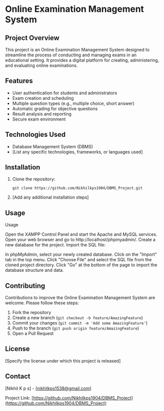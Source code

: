 # Online Examination Management System

## Project Overview

This project is an Online Examination Management System designed to streamline the process of conducting and managing exams in an educational setting. It provides a digital platform for creating, administering, and evaluating online examinations.

## Features

- User authentication for students and administrators
- Exam creation and scheduling
- Multiple question types (e.g., multiple choice, short answer)
- Automatic grading for objective questions
- Result analysis and reporting
- Secure exam environment

## Technologies Used

- Database Management System (DBMS)
- [List any specific technologies, frameworks, or languages used]

## Installation

1. Clone the repository:
   ```
   git clone https://github.com/Nikhilkps1904/DBMS_Project.git
   ```
2. [Add any additional installation steps]

## Usage

Usage

Open the XAMPP Control Panel and start the Apache and MySQL services.
Open your web browser and go to http://localhost/phpmyadmin/.
Create a new database for the project.
Import the SQL file:

In phpMyAdmin, select your newly created database.
Click on the "Import" tab in the top menu.
Click "Choose File" and select the SQL file from the cloned project directory.
Click "Go" at the bottom of the page to import the database structure and data.

## Contributing

Contributions to improve the Online Examination Management System are welcome. Please follow these steps:

1. Fork the repository
2. Create a new branch (`git checkout -b feature/AmazingFeature`)
3. Commit your changes (`git commit -m 'Add some AmazingFeature'`)
4. Push to the branch (`git push origin feature/AmazingFeature`)
5. Open a Pull Request

## License

[Specify the license under which this project is released]

## Contact

[Nikhil K p s] - [nikhilkps1538@gmail.com]

Project Link: [https://github.com/Nikhilkps1904/DBMS_Project](https://github.com/Nikhilkps1904/DBMS_Project)